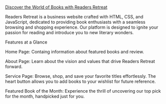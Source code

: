 [Discover the World of Books with Readers Retreat](https://k-o-h-a-i.github.io/Readers-Retreat/)

Readers Retreat is a business website crafted with HTML, CSS, and JavaScript, dedicated to providing book enthusiasts with a seamless browsing and shopping experience. 
Our platform is designed to ignite your passion for reading and introduce you to new literary wonders.

Features at a Glance 

Home Page: Containg information about featured books and review. 

About Page: Learn about the vision and values that drive Readers Retreat forward.

Service Page: Browse, shop, and save your favorite titles effortlessly. The heart button allows you to add books to your wishlist for future reference.

Featured Book of the Month: Experience the thrill of uncovering our top pick for the month, handpicked just for you.
